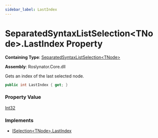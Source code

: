 ```yaml
---
sidebar_label: LastIndex
---
```


# SeparatedSyntaxListSelection&lt;TNode&gt;\.LastIndex Property

**Containing Type**: [SeparatedSyntaxListSelection&lt;TNode&gt;](../index.md)

**Assembly**: Roslynator\.Core\.dll

  
Gets an index of the last selected node\.

```csharp
public int LastIndex { get; }
```

### Property Value

[Int32](https://docs.microsoft.com/en-us/dotnet/api/system.int32)

### Implements

* [ISelection&lt;TNode&gt;.LastIndex](../../ISelection-1/LastIndex/index.md)
